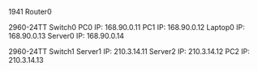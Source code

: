 1941 Router0

2960-24TT Switch0
PC0 IP: 168.90.0.11
PC1 IP: 168.90.0.12
Laptop0 IP: 168.90.0.13
Server0 IP: 168.90.0.14

2960-24TT Switch1
Server1 IP: 210.3.14.11
Server2 IP: 210.3.14.12
PC2 IP: 210.3.14.13

